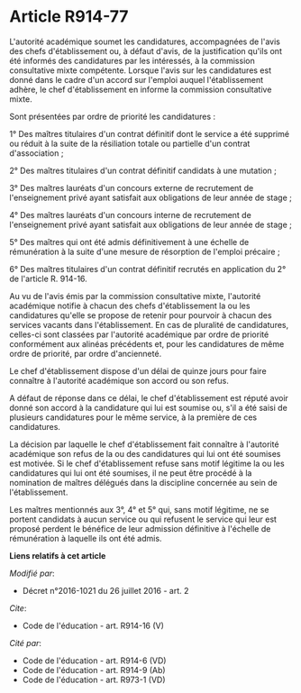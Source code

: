 # Article R914-77

L'autorité académique soumet les candidatures, accompagnées de l'avis des chefs d'établissement ou, à défaut d'avis, de la
justification qu'ils ont été informés des candidatures par les intéressés, à la commission consultative mixte compétente.
Lorsque l'avis sur les candidatures est donné dans le cadre d'un accord sur l'emploi auquel l'établissement adhère, le chef
d'établissement en informe la commission consultative mixte. 

Sont présentées par ordre de priorité les candidatures : 

1° Des maîtres titulaires d'un contrat définitif dont le service a été supprimé ou réduit à la suite de la résiliation totale
ou partielle d'un contrat d'association ; 

2° Des maîtres titulaires d'un contrat définitif candidats à une mutation ; 

3° Des maîtres lauréats d'un concours externe de recrutement de l'enseignement privé ayant satisfait aux obligations de leur
année de stage ; 

4° Des maîtres lauréats d'un concours interne de recrutement de l'enseignement privé ayant satisfait aux obligations de leur
année de stage ; 

5° Des maîtres qui ont été admis définitivement à une échelle de rémunération à la suite d'une mesure de résorption de
l'emploi précaire ; 

6° Des maîtres titulaires d'un contrat définitif recrutés en application du 2° de l'article R. 914-16. 

Au vu de l'avis émis par la commission consultative mixte, l'autorité académique notifie à chacun des chefs d'établissement
la ou les candidatures qu'elle se propose de retenir pour pourvoir à chacun des services vacants dans l'établissement. En cas
de pluralité de candidatures, celles-ci sont classées par l'autorité académique par ordre de priorité conformément aux
alinéas précédents et, pour les candidatures de même ordre de priorité, par ordre d'ancienneté. 

Le chef d'établissement dispose d'un délai de quinze jours pour faire connaître à l'autorité académique son accord ou son
refus. 

A défaut de réponse dans ce délai, le chef d'établissement est réputé avoir donné son accord à la candidature qui lui est
soumise ou, s'il a été saisi de plusieurs candidatures pour le même service, à la première de ces candidatures. 

La décision par laquelle le chef d'établissement fait connaître à l'autorité académique son refus de la ou des candidatures
qui lui ont été soumises est motivée. Si le chef d'établissement refuse sans motif légitime la ou les candidatures qui lui
ont été soumises, il ne peut être procédé à la nomination de maîtres délégués dans la discipline concernée au sein de
l'établissement. 

Les maîtres mentionnés aux 3°, 4° et 5° qui, sans motif légitime, ne se portent candidats à aucun service ou qui refusent le
service qui leur est proposé perdent le bénéfice de leur admission définitive à l'échelle de rémunération à laquelle ils ont
été admis.

**Liens relatifs à cet article**

_Modifié par_:

  - Décret n°2016-1021 du 26 juillet 2016 - art. 2

_Cite_:

  - Code de l'éducation - art. R914-16 (V)

_Cité par_:

  - Code de l'éducation - art. R914-6 (VD)
  - Code de l'éducation - art. R914-9 (Ab)
  - Code de l'éducation - art. R973-1 (VD)
